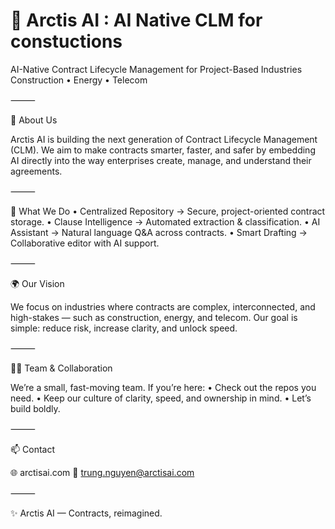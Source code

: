 # 🌌 Arctis AI : AI Native CLM for constuctions

AI-Native Contract Lifecycle Management for Project-Based Industries
Construction • Energy • Telecom

⸻

🚀 About Us

Arctis AI is building the next generation of Contract Lifecycle Management (CLM).
We aim to make contracts smarter, faster, and safer by embedding AI directly into the way enterprises create, manage, and understand their agreements.

⸻

🧩 What We Do
	•	Centralized Repository → Secure, project-oriented contract storage.
	•	Clause Intelligence → Automated extraction & classification.
	•	AI Assistant → Natural language Q&A across contracts.
	•	Smart Drafting → Collaborative editor with AI support.

⸻

🌍 Our Vision

We focus on industries where contracts are complex, interconnected, and high-stakes — such as construction, energy, and telecom.
Our goal is simple: reduce risk, increase clarity, and unlock speed.

⸻

👩‍💻 Team & Collaboration

We’re a small, fast-moving team.
If you’re here:
	•	Check out the repos you need.
	•	Keep our culture of clarity, speed, and ownership in mind.
	•	Let’s build boldly.

⸻

📫 Contact

🌐 arctisai.com
📧 trung.nguyen@arctisai.com

⸻

✨ Arctis AI — Contracts, reimagined.
